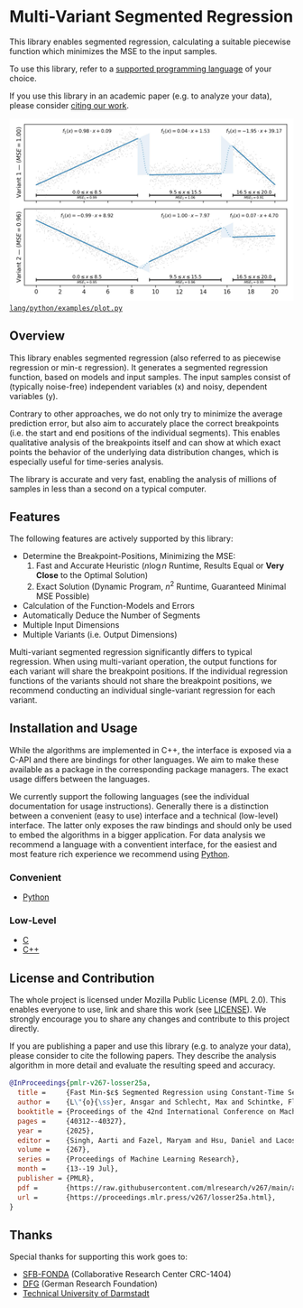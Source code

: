 # Multi-Variant Segmented Regression

This library enables segmented regression, calculating a suitable piecewise function which minimizes the MSE to the input samples.

To use this library, refer to a [supported programming language](#installation-and-usage) of your choice.

If you use this library in an academic paper (e.g. to analyze your data), please consider [citing our work](#license-and-contribution).

[![Example for a multi-variant with synthetic data and custom interpolation.](lang/python/examples/example_plot.jpg) `lang/python/examples/plot.py`](lang/python/examples/plot.py)

## Overview

This library enables segmented regression (also referred to as piecewise regression or min-ε regression).
It generates a segmented regression function, based on models and input samples.
The input samples consist of (typically noise-free) independent variables (x) and noisy, dependent variables (y).

Contrary to other approaches, we do not only try to minimize the average prediction error, but also aim to accurately place the correct breakpoints (i.e. the start and end positions of the individual segments).
This enables qualitative analysis of the breakpoints itself and can show at which exact points the behavior of the underlying data distribution changes, which is especially useful for time-series analysis.

The library is accurate and very fast, enabling the analysis of millions of samples in less than a second on a typical computer.

## Features

The following features are actively supported by this library:

- Determine the Breakpoint-Positions, Minimizing the MSE:
  1. Fast and Accurate Heuristic ($n\log{n}$ Runtime, Results Equal or **Very Close** to the Optimal Solution)
  2. Exact Solution (Dynamic Program, $n^2$ Runtime, Guaranteed Minimal MSE Possible)
- Calculation of the Function-Models and Errors
- Automatically Deduce the Number of Segments
- Multiple Input Dimensions
- Multiple Variants (i.e. Output Dimensions)

Multi-variant segmented regression significantly differs to typical regression.
When using multi-variant operation, the output functions for each variant will share the breakpoint positions.
If the individual regression functions of the variants should not share the breakpoint positions, we recommend conducting an individual single-variant regression for each variant.

## Installation and Usage

While the algorithms are implemented in C++, the interface is exposed via a C-API and there are bindings for other languages.
We aim to make these available as a package in the corresponding package managers.
The exact usage differs between the languages.

We currently support the following languages (see the individual documentation for usage instructions).
Generally there is a distinction between a convenient (easy to use) interface and a technical (low-level) interface.
The latter only exposes the raw bindings and should only be used to embed the algorithms in a bigger application.
For data analysis we recommend a language with a conventient interface, for the easiest and most feature rich experience we recommend using [Python](lang/python/README.md).

### Convenient

- [Python](lang/python/README.md)
<!-- [Julia](lang/julia/README.md)-->
<!-- [R/Rlang](lang/rlang/README.md)-->

### Low-Level

- [C](lang/c/README.md)
- [C++](lang/cpp/README.md)
<!-- [Rust](lang/rust/README.md)-->

## License and Contribution

The whole project is licensed under Mozilla Public License (MPL 2.0). This enables everyone to use, link and share this work (see [LICENSE](LICENSE)).
We strongly encourage you to share any changes and contribute to this project directly.

If you are publishing a paper and use this library (e.g. to analyze your data), please consider to cite the following papers.
They describe the analysis algorithm in more detail and evaluate the resulting speed and accuracy.

```bibtex
@InProceedings{pmlr-v267-losser25a,
  title =     {Fast Min-$ε$ Segmented Regression using Constant-Time Segment Merging},
  author =    {L\"{o}{\ss}er, Ansgar and Schlecht, Max and Schintke, Florian and Witzke, Joel and Weidlich, Matthias and Scheuermann, Bj\"{o}rn},
  booktitle = {Proceedings of the 42nd International Conference on Machine Learning},
  pages =     {40312--40327},
  year =      {2025},
  editor =    {Singh, Aarti and Fazel, Maryam and Hsu, Daniel and Lacoste-Julien, Simon and Berkenkamp, Felix and Maharaj, Tegan and Wagstaff, Kiri and Zhu, Jerry},
  volume =    {267},
  series =    {Proceedings of Machine Learning Research},
  month =     {13--19 Jul},
  publisher = {PMLR},
  pdf =       {https://raw.githubusercontent.com/mlresearch/v267/main/assets/losser25a/losser25a.pdf},
  url =       {https://proceedings.mlr.press/v267/losser25a.html},
}
```

<!--end-docs-->
## Thanks

Special thanks for supporting this work goes to:

- [SFB-FONDA](https://fonda.hu-berlin.de/) (Collaborative Research Center CRC-1404)
- [DFG](https://www.dfg.de/en) (German Research Foundation)
- [Technical University of Darmstadt](https://www.tu-darmstadt.de/index.en.jsp)
